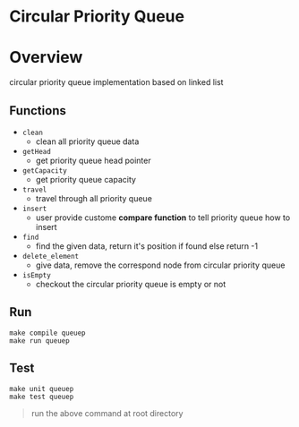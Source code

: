 # Circular Priority Queue

# Overview
circular priority queue implementation based on linked list

## Functions
+ `clean`
    + clean all priority queue data
+ `getHead`
    + get priority queue head pointer
+ `getCapacity`
    + get priority queue capacity
+ `travel`
    + travel through all priority queue
+ `insert`
    + user provide custome **compare function** to tell priority queue how to insert
+ `find`
    + find the given data, return it's position if found else return -1
+ `delete_element`
    + give data, remove the correspond node from circular priority queue
+ `isEmpty`
    + checkout the circular priority queue is empty or not

## Run
```=1
make compile queuep
make run queuep
```

## Test
```=1
make unit queuep
make test queuep
```

> run the above command at root directory
